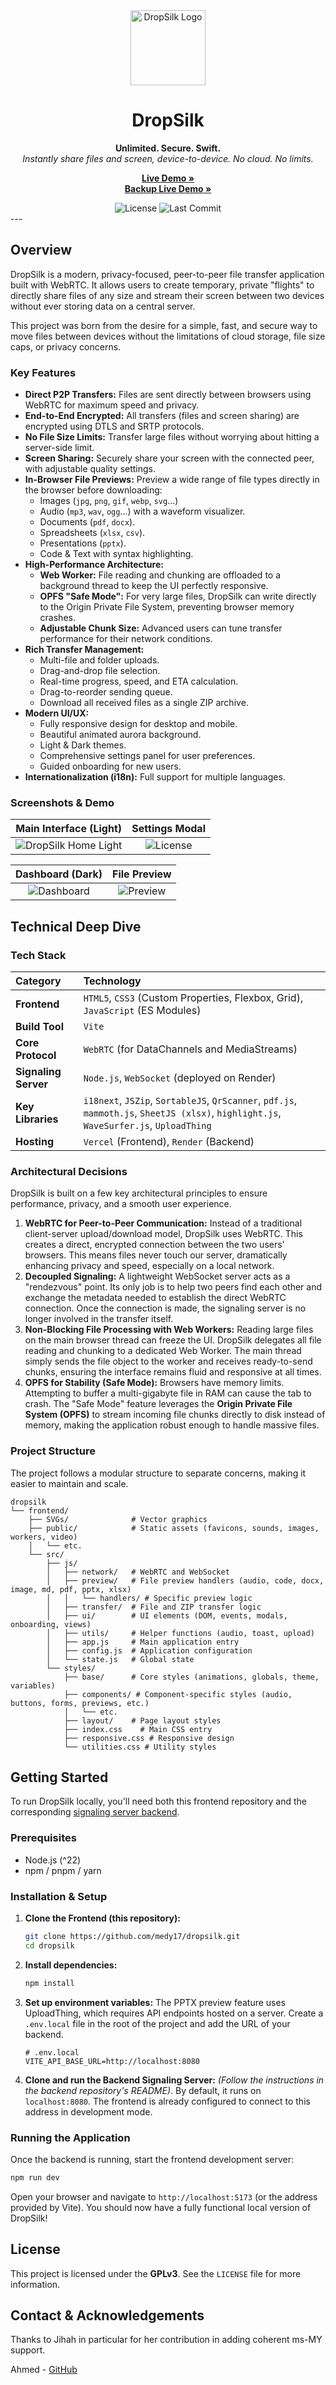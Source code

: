 <div align="center">
  <img src="https://raw.githubusercontent.com/medy17/dropsilk/refs/heads/main/frontend/public/logo.webp" alt="DropSilk Logo" width="120" />
  <h1>DropSilk</h1>
  <p>
    <b>Unlimited. Secure. Swift.</b>
    <br />
    <i>Instantly share files and screen, device-to-device. No cloud. No limits.</i>
  </p>
  
  <p>
    <a href="https://dropsilk.xyz"><strong>Live Demo »</strong></a> <br />
    <a href="https://dropsilk.vercel.app"><strong>Backup Live Demo »</strong></a>
  </p>
  
  <div>
    <img src="https://img.shields.io/github/license/medy17/dropsilk?style=for-the-badge" alt="License"/>
    <img src="https://img.shields.io/github/last-commit/medy17/dropsilk?style=for-the-badge" alt="Last Commit"/>
  </div>
</div>
---

## Overview

DropSilk is a modern, privacy-focused, peer-to-peer file transfer application built with WebRTC. It allows users to create temporary, private "flights" to directly share files of any size and stream their screen between two devices without ever storing data on a central server.

This project was born from the desire for a simple, fast, and secure way to move files between devices without the limitations of cloud storage, file size caps, or privacy concerns.

### Key Features

-   **Direct P2P Transfers:** Files are sent directly between browsers using WebRTC for maximum speed and privacy.
-   **End-to-End Encrypted:** All transfers (files and screen sharing) are encrypted using DTLS and SRTP protocols.
-   **No File Size Limits:** Transfer large files without worrying about hitting a server-side limit.
-   **Screen Sharing:** Securely share your screen with the connected peer, with adjustable quality settings.
-   **In-Browser File Previews:** Preview a wide range of file types directly in the browser before downloading:
    -   Images (`jpg`, `png`, `gif`, `webp`, `svg`...)
    -   Audio (`mp3`, `wav`, `ogg`...) with a waveform visualizer.
    -   Documents (`pdf`, `docx`).
    -   Spreadsheets (`xlsx`, `csv`).
    -   Presentations (`pptx`).
    -   Code & Text with syntax highlighting.
-   **High-Performance Architecture:**
    -   **Web Worker:** File reading and chunking are offloaded to a background thread to keep the UI perfectly responsive.
    -   **OPFS "Safe Mode":** For very large files, DropSilk can write directly to the Origin Private File System, preventing browser memory crashes.
    -   **Adjustable Chunk Size:** Advanced users can tune transfer performance for their network conditions.
-   **Rich Transfer Management:**
    -   Multi-file and folder uploads.
    -   Drag-and-drop file selection.
    -   Real-time progress, speed, and ETA calculation.
    -   Drag-to-reorder sending queue.
    -   Download all received files as a single ZIP archive.
-   **Modern UI/UX:**
    -   Fully responsive design for desktop and mobile.
    -   Beautiful animated aurora background.
    -   Light & Dark themes.
    -   Comprehensive settings panel for user preferences.
    -   Guided onboarding for new users.
-   **Internationalization (i18n):** Full support for multiple languages.

### Screenshots & Demo

|                                                           Main Interface (Light)                                                           |                                                     Settings Modal                                                      |
| :----------------------------------------------------------------------------------------------------------------------------------------: | :---------------------------------------------------------------------------------------------------------------------: |
| <img src="https://raw.githubusercontent.com/medy17/dropsilk/refs/heads/main/readme-assets/light-mode-home.png" alt="DropSilk Home Light"/> | <img src="https://raw.githubusercontent.com/medy17/dropsilk/refs/heads/main/readme-assets/settings.png" alt="License"/> |

|                                                        Dashboard (Dark)                                                         |                                                          File Preview                                                          |
| :-----------------------------------------------------------------------------------------------------------------------------: | :----------------------------------------------------------------------------------------------------------------------------: |
| <img src="https://raw.githubusercontent.com/medy17/dropsilk/refs/heads/main/readme-assets/dashboard-dark.png" alt="Dashboard"/> | <img src="https://raw.githubusercontent.com/medy17/dropsilk/refs/heads/main/readme-assets/sample-preview.jpeg" alt="Preview"/> |

## Technical Deep Dive

### Tech Stack

| Category             | Technology                                                                                                                              |
| :------------------- | :-------------------------------------------------------------------------------------------------------------------------------------- |
| **Frontend**         | `HTML5`, `CSS3` (Custom Properties, Flexbox, Grid), `JavaScript` (ES Modules)                                                           |
| **Build Tool**       | `Vite`                                                                                                                                  |
| **Core Protocol**    | `WebRTC` (for DataChannels and MediaStreams)                                                                                            |
| **Signaling Server** | `Node.js`, `WebSocket` (deployed on Render)                                                                                             |
| **Key Libraries**    | `i18next`, `JSZip`, `SortableJS`, `QrScanner`, `pdf.js`, `mammoth.js`, `SheetJS (xlsx)`, `highlight.js`, `WaveSurfer.js`, `UploadThing` |
| **Hosting**          | `Vercel` (Frontend), `Render` (Backend)                                                                                                 |

### Architectural Decisions

DropSilk is built on a few key architectural principles to ensure performance, privacy, and a smooth user experience.

1.  **WebRTC for Peer-to-Peer Communication:** Instead of a traditional client-server upload/download model, DropSilk uses WebRTC. This creates a direct, encrypted connection between the two users' browsers. This means files never touch our server, dramatically enhancing privacy and speed, especially on a local network.
2.  **Decoupled Signaling:** A lightweight WebSocket server acts as a "rendezvous" point. Its only job is to help two peers find each other and exchange the metadata needed to establish the direct WebRTC connection. Once the connection is made, the signaling server is no longer involved in the transfer itself.
3.  **Non-Blocking File Processing with Web Workers:** Reading large files on the main browser thread can freeze the UI. DropSilk delegates all file reading and chunking to a dedicated Web Worker. The main thread simply sends the file object to the worker and receives ready-to-send chunks, ensuring the interface remains fluid and responsive at all times.
4.  **OPFS for Stability (Safe Mode):** Browsers have memory limits. Attempting to buffer a multi-gigabyte file in RAM can cause the tab to crash. The "Safe Mode" feature leverages the **Origin Private File System (OPFS)** to stream incoming file chunks directly to disk instead of memory, making the application robust enough to handle massive files.

### Project Structure

The project follows a modular structure to separate concerns, making it easier to maintain and scale.

```
dropsilk
└── frontend/
    ├── SVGs/              # Vector graphics
    ├── public/            # Static assets (favicons, sounds, images, workers, video)
    │   └── etc.
    └── src/
        ├── js/
        │   ├── network/   # WebRTC and WebSocket
        │   ├── preview/   # File preview handlers (audio, code, docx, image, md, pdf, pptx, xlsx)
        │   │   └── handlers/ # Specific preview logic
        │   ├── transfer/  # File and ZIP transfer logic
        │   ├── ui/        # UI elements (DOM, events, modals, onboarding, views)
        │   ├── utils/     # Helper functions (audio, toast, upload)
        │   ├── app.js     # Main application entry
        │   ├── config.js  # Application configuration
        │   └── state.js   # Global state
        └── styles/
            ├── base/      # Core styles (animations, globals, theme, variables)
            ├── components/ # Component-specific styles (audio, buttons, forms, previews, etc.)
            │   └── etc.
            ├── layout/    # Page layout styles
            ├── index.css    # Main CSS entry
            ├── responsive.css # Responsive design
            └── utilities.css # Utility styles
```

## Getting Started

To run DropSilk locally, you'll need both this frontend repository and the corresponding [signaling server backend](https://github.com/medy17/DropSilk_Backend).

### Prerequisites

-   Node.js (^22)
-   npm / pnpm / yarn

### Installation & Setup

1.  **Clone the Frontend (this repository):**
    ```bash
    git clone https://github.com/medy17/dropsilk.git
    cd dropsilk
    ```

2.  **Install dependencies:**
    ```bash
    npm install
    ```

3.  **Set up environment variables:**
    The PPTX preview feature uses UploadThing, which requires API endpoints hosted on a server. Create a `.env.local` file in the root of the project and add the URL of your backend.
    ```
    # .env.local
    VITE_API_BASE_URL=http://localhost:8080
    ```

4.  **Clone and run the Backend Signaling Server:**
    *(Follow the instructions in the backend repository's README)*. By default, it runs on `localhost:8080`. The frontend is already configured to connect to this address in development mode.

### Running the Application

Once the backend is running, start the frontend development server:

```bash
npm run dev
```

Open your browser and navigate to `http://localhost:5173` (or the address provided by Vite). You should now have a fully functional local version of DropSilk!

## License

This project is licensed under the **GPLv3**. See the `LICENSE` file for more information.

## Contact & Acknowledgements

Thanks to Jihah in particular for her contribution in adding coherent ms-MY support.

Ahmed - [GitHub](https://github.com/medy17)

